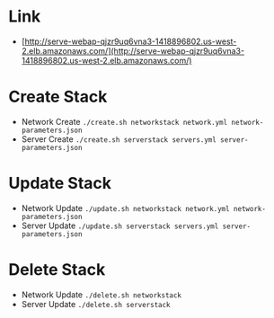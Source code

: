 # Link 

- [http://serve-webap-qjzr9uq6vna3-1418896802.us-west-2.elb.amazonaws.com/](http://serve-webap-qjzr9uq6vna3-1418896802.us-west-2.elb.amazonaws.com/)

# Create Stack
- Network Create `./create.sh networkstack network.yml network-parameters.json`
- Server Create `./create.sh serverstack servers.yml server-parameters.json`

# Update Stack
- Network Update `./update.sh networkstack network.yml network-parameters.json`
- Server Update `./update.sh serverstack servers.yml server-parameters.json`

# Delete Stack
- Network Update `./delete.sh networkstack`
- Server Update `./delete.sh serverstack`